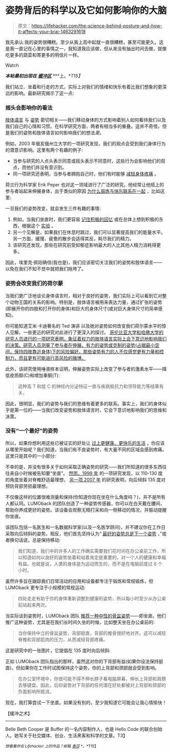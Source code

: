 # 姿势背后的科学以及它如何影响你的大脑

> 原文：<https://lifehacker.com/the-science-behind-posture-and-how-it-affects-your-brai-1463291618>

我先承认:我的姿势很糟糕。至少从我上高中起就一直很糟糕，甚至可能更久。这是我一直记在心里的事情之一，我知道我应该做，但从来没有抽出时间去做，就像吃更多的蔬菜和寄更多的明信片一样。

Watch

***本帖最初出现在*** [***缓冲区***](http://blog.bufferapp.com/improve-posture-good-posture-science-happiness?utm_source=buffer&utm_campaign=Buffer&utm_content=buffer177e0&utm_medium=twitter) ***上。**T15】*

我们站立、坐着和行走的方式，实际上对我们的情绪和快乐有着比我们想象的更深远的影响。最新研究揭示了这一点:

### 摇头会影响你的看法

[肢体语言](http://blog.bufferapp.com/improve-my-body-language-secrets) 与 [姿势](https://lifehacker.com/fix-your-posture-with-this-animated-guide-to-sitting-ri-1153760827) 密切相关——我们移动身体的方式影响着别人如何看待我们以及我们自己的心情和习惯。在科学研究方面，两者有相当多的重叠。这并不奇怪，但是我们的姿势和肢体语言如何影响我们的想法*是*。

例如，2003 年俄亥俄州立大学的一项研究发现，我们的观点会受到我们身体行为的潜意识影响。这里有两个有趣的例子:

*   当参与研究的人点头表示同意或摇头表示不同意时，这些行为会影响他们的观点，而他们并没有意识到。
*   同一项研究还表明，当参与者拥抱自己时，他们有时能够 [减轻身体疼痛](http://blog.bufferapp.com/how-meditation-affects-your-brain) 。

荷兰行为科学家 Erik Peper 也对这一领域进行了广泛的研究。他经常让他班上的参与者站起来伸展身体，出于类似的原因 [为什么锻炼与快乐联系在一起](http://blog.bufferapp.com/why-exercising-makes-us-happier) ，比如这里:

一旦我们的姿势改变，就会发生三件有趣的事情:

1.  例如，当我们坐直时，我们更容易 [记住积极的回忆](http://blog.bufferapp.com/how-to-never-forget-the-name-of-someone-you-just-met-the-science-of-memorization) 或在总体上想到积极的东西，根据这个 [实验](http://www.sfgate.com/health/article/How-posture-influences-mood-energy-thoughts-4784543.php) 。
2.  另一个见解是，如果我们在休息时跳过，我们可以显著提高我们的能量水平。另一方面，缓慢、疲惫的散步会适得其反，耗尽我们的精力。
3.  该研究还发现，那些在研究前受抑郁症影响最大的人比其他人精力消耗得更多。

因此，埃里克·佩珀确信(我也是)，我们应该密切关注我们的姿势和肢体语言——以免在我们不知不觉中就把我们拖垮了。

### 姿势会改变我们的荷尔蒙

当我们更广泛地谈论身体语言时，相对于良好的姿势，我们实际上可以看到它对整个动物王国的关系的影响。特别是，肢体语言被用来表达力量，通过扩张的姿势(即展开你的四肢和打开你的身体)和巨大的身体尺寸(或对巨大身体尺寸的简单感知)。

你可能知道艾米·卡迪著名的 Ted 演讲 以及她对姿势如何改变我们荷尔蒙水平的惊人见解。一些更近的研究对此进行了更深入的探讨。 [哥伦比亚大学和哈佛大学的研究人员进行的一项研究表明，象征着权力的肢体语言实际上会下意识地影响我们的决策。研究人员测量了参与者在伸展、有力的姿势或克制的姿势(占据最小空间，保持四肢靠近身体)下的风险偏好。那些姿势有力的人不仅感觉更有力量和控制力，而且更有可能进行高风险的赌博。](http://www.scientificamerican.com/article.cfm?id=how-you-can-become-more-p)

此外，该研究使用唾液样本证明，伸展姿势实际上改变了参与者的激素水平——降低皮质醇(C)和增加睾酮(T):

> 这种高 T 和低 C 的神经内分泌特征一直与疾病抵抗力和领导能力等结果有关。

因此，很明显，我们的姿势与我们的思维有着更多的联系。事实上，我们的身体似乎是第一位的——当我们改变姿势和肢体语言时，它会下意识地影响我们的思维和决策。

### 没有“一个最好”的姿势

所以，如果你想利用这些已被证实的好处让 [过上更健康、更快乐的生活](http://blog.bufferapp.com/10-scientifically-proven-ways-to-make-yourself-happier) ，你应该从哪里开始呢？我们知道，当我们有不良姿势时，有大量不同的区域会感到疼痛。这里只是其中的一小部分:

不幸的是，并没有很多关于如何采取正确姿势的研究——我们所知道的很多东西往往来自小时候被告知要“坐直”。 [然而，1999 年](http://online.wsj.com/news/articles/SB10001424127887323628004578461270192692406) 的一项研究发现，以 110-130 度的角度坐着对脊椎舒适最理想， [另一项 2007 年](http://online.wsj.com/news/articles/SB10001424127887323628004578461270192692406) 的研究表明，向后倾斜 135 度对预防背部劳损最理想。

不仅像这样的位置很难测量和保持(你知道你现在坐在什么角度吗？)，并不是所有人都认同。LUMOback 的团队创造了一种姿势传感器，你可以在白天戴在腰间，帮助你养成更好的姿势。该设备会观察无精打采和向一侧移动的情况，并振动提醒你坐直。

该团队包括一名医生和一名数据科学家(以及一名医学顾问)，并不建议你在工作日采取向后倾斜的姿势。相反，他们首先坚持认为“ [最好的姿势总是下一个姿势](http://www.lumoback.com/2013/10/your-best-posture-is-your-next-posture/) ，”或者换句话说，总是保持移动:

> 我们知道，我们中的许多人的工作确实需要我们花时间在办公桌前工作，所以知道如何以良好的姿势坐着和站着肯定是重要的，对一个人的健康和幸福有益。也就是说，人类的身体是为运动而生的，而不是在电脑前度过 8 个小时。

虽然许多旨在跟踪我们日常活动的应用和设备都专注于锻炼和常规锻炼，但 LUMOback 更专注于小规模的常规运动:

> 四处走走有助于你的身体重新调整到健康的姿势，所以每小时至少从办公桌前站起来两次。

当实际谈到姿势时，LUMOback 团队 [推荐一种中性的骨盆姿势](http://www.lumoback.com/2013/08/upright-or-reclined-neutral-spine/)——即坐直。他们推广这种姿势，尤其是在我们长时间久坐的时候，比如整天坐在办公桌前的:

> 当你保持中立的骨盆姿势，背部挺直，背部的椎骨很好地对齐。这可以减轻脊椎和背部肌肉的压力，从而减轻背部疼痛。

这是研究中的一张图片，它提倡在 135 度时向后倾斜:

正如 LUMOback 团队指出的那样，虽然这对你的下背部有益(如果你设法保持挺直)，但如果你在工作时试图保持这个姿势，你的上背部和颈部就会受到影响。

> 在办公室环境中，你很可能不得不伸长脖子看电脑屏幕，伸长上背部和肩膀去够键盘。因此，后仰姿势对下背部的任何潜在好处都被对上背部和颈部的负面影响所抵消。

现在，我打算尝试一下坐直。如果没有别的，至少我知道它可能会让我心情愉快！

【缓冲之术】

* * *

Belle Beth Cooper 是 Buffer 的一名内容制作人，也是 Hello Code 的联合创始人。她写关于社交媒体、创业、生活黑客和科学的文章。T3】

<small>*想看看你在 Lifehacker 上的作品？邮箱*</small> [<small>*泰莎*</small>](https://mail.google.com/mail/?view=cm&fs=1&tf=1&to=tessa@lifehacker.com) <small>*。*T15】</small>